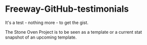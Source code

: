 Freeway-GitHub-testimonials
===========================

It's a test - nothing more - to get the gist.

The Stone Oven Project is to be seen as a template or a current stat snapshot of an upcoming template.
